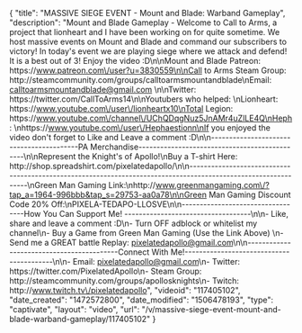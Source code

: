 {
    "title": "MASSIVE SIEGE EVENT - Mount and Blade: Warband Gameplay",
    "description": "Mount and Blade Gameplay - Welcome to Call to Arms, a project that lionheart and I have been working on for quite sometime.  We host massive events on Mount and Blade and command our subscribers to victory!  In today's event we are playing siege where we attack and defend!  It is a best out of 3!  Enjoy the video :D\n\nMount and Blade Patreon: https:\/\/www.patreon.com\/user?u=3830559\n\nCall to Arms Steam Group: http:\/\/steamcommunity.com\/groups\/calltoarmsmountandblade\nEmail: calltoarmsmountandblade@gmail.com \n\nTwitter:  https:\/\/twitter.com\/CallToArms14\n\nYoutubers who helped: \nLionheart: https:\/\/www.youtube.com\/user\/lionheartx10\nTotal Legion: https:\/\/www.youtube.com\/channel\/UChQDqgNuz5JnAMr4uZlLE4Q\nHeph: \nhttps:\/\/www.youtube.com\/user\/Hephaestionn\nIf you enjoyed the video don't forget to Like and Leave a comment :D\n\n-----------------------------------------PA Merchandise----------------------------------------------\n\nRepresent the Knight's of Apollo!\nBuy a T-shirt Here: http:\/\/shop.spreadshirt.com\/pixelatedapollo\/\n\n---------------------------------------------------------------------------------------------------------------\nGreen Man Gaming Link:\nhttp:\/\/www.greenmangaming.com\/?tap_a=1964-996bbb&tap_s=29753-aa0a78\n\nGreen Man Gaming Discount Code 20% Off:\nPIXELA-TEDAPO-LLOSVE\n\n----------------------------------How You Can Support Me! -----------------------------------\n\n- Like, share and leave a comment :D\n- Turn OFF adblock or whitelist my channel\n- Buy a Game from Green Man Gaming (Use the Link Above) \n- Send me a GREAT battle Replay: pixelatedapollo@gmail.com\n\n------------------------------------------Connect With Me!-----------------------------------------\n\n- Email: pixelatedapollo@gmail.com\n- Twitter: https:\/\/twitter.com\/PixelatedApollo\n- Steam Group:  http:\/\/steamcommunity.com\/groups\/apollosknights\n- Twitch: http:\/\/www.twitch.tv\/pixelatedapollo",
    "videoid": "117405102",
    "date_created": "1472572800",
    "date_modified": "1506478193",
    "type": "captivate",
    "layout": "video",
    "url": "\/v\/massive-siege-event-mount-and-blade-warband-gameplay\/117405102"
}